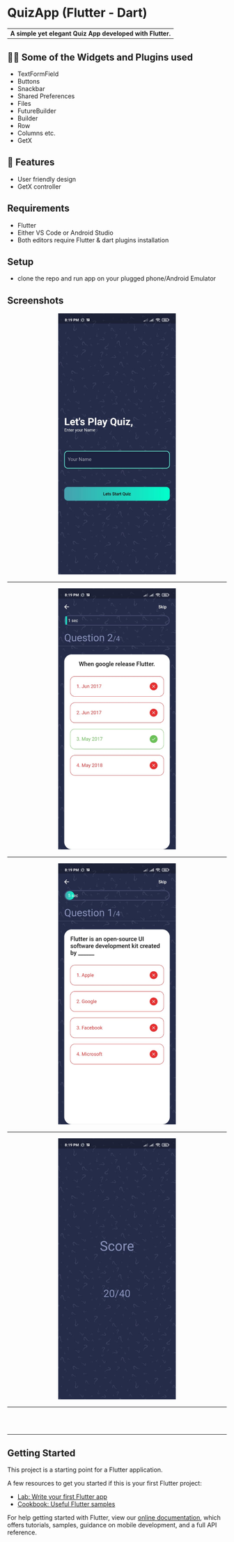 # QuizApp (Flutter - Dart)

<table>
<tr>
<td>
<strong>A simple yet elegant Quiz App developed with Flutter.</strong>
</td>
</tr>
</table>

## 👨‍🎓 Some of the Widgets and Plugins used

* TextFormField
* Buttons
* Snackbar
* Shared Preferences
* Files
* FutureBuilder
* Builder
* Row
* Columns etc.
* GetX

## 📱 Features

* User friendly design
* GetX controller

## Requirements

- Flutter
- Either VS Code or Android Studio
- Both editors require Flutter & dart plugins installation 

## Setup 

- clone the repo and run app on your plugged phone/Android Emulator

## Screenshots


<div align='center'>
<img height="600px" src="https://raw.githubusercontent.com/GeekAbdou/QuizApp/main/.githubimages/1.jpeg">
<hr/>
</div>

<div align='center'>
<img height="600px" src="https://raw.githubusercontent.com/GeekAbdou/QuizApp/main/.githubimages/2.jpeg">
<hr/>
</div>

<div align='center'>
<img height="600px" src="https://raw.githubusercontent.com/GeekAbdou/QuizApp/main/.githubimages/3.jpeg">
<hr/>
</div>

<div align='center'>
<img height="600px" src="https://raw.githubusercontent.com/GeekAbdou/QuizApp/main/.githubimages/4.jpeg">
<hr/>
</div>
<br>
<br>
<hr>

## Getting Started

This project is a starting point for a Flutter application.

A few resources to get you started if this is your first Flutter project:

* [Lab: Write your first Flutter app](https://flutter.dev/docs/get-started/codelab)
* [Cookbook: Useful Flutter samples](https://flutter.dev/docs/cookbook)

For help getting started with Flutter, view our
[online documentation](https://flutter.dev/docs), which offers tutorials, 
samples, guidance on mobile development, and a full API reference.
